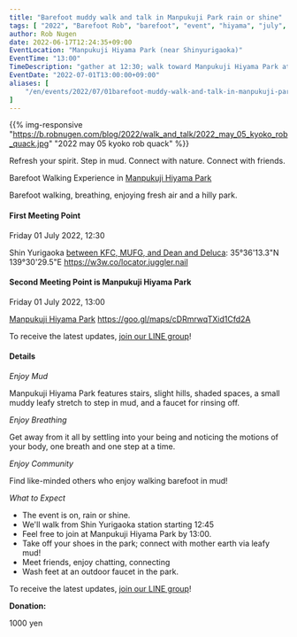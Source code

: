 ```yaml
---
title: "Barefoot muddy walk and talk in Manpukuji Park rain or shine"
tags: [ "2022", "Barefoot Rob", "barefoot", "event", "hiyama", "july", "manpukuji", "mud", "rain", "shine", "walk", "はだし", "万福寺檜山公園", "新百合ヶ丘駅", "裸足のロブ" ]
author: Rob Nugen
date: 2022-06-17T12:24:35+09:00
EventLocation: "Manpukuji Hiyama Park (near Shinyurigaoka)"
EventTime: "13:00"
TimeDescription: "gather at 12:30; walk toward Manpukuji Hiyama Park at 12:45"
EventDate: "2022-07-01T13:00:00+09:00"
aliases: [
    "/en/events/2022/07/01barefoot-muddy-walk-and-talk-in-manpukuji-park-rain-or-shine",
]
---
```


{{% img-responsive "https://b.robnugen.com/blog/2022/walk_and_talk/2022_may_05_kyoko_rob_quack.jpg" "2022 may 05 kyoko rob quack" %}}

Refresh your spirit. Step in mud. Connect with nature. Connect with friends.

Barefoot Walking Experience in [Manpukuji Hiyama Park](https://goo.gl/maps/kTvNmsKf2XGYAbns6)

Barefoot walking, breathing, enjoying fresh air and a hilly park.

#### First Meeting Point

Friday 01 July 2022, 12:30

Shin Yurigaoka [between KFC, MUFG, and Dean and Deluca](https://goo.gl/maps/aoY2j7WxkNjSC2u98):  35°36'13.3"N 139°30'29.5"E  https://w3w.co/locator.juggler.nail

#### Second Meeting Point is Manpukuji Hiyama Park

Friday 01 July 2022, 13:00

[Manpukuji Hiyama Park](https://goo.gl/maps/kTvNmsKf2XGYAbns6) https://goo.gl/maps/cDRmrwqTXid1Cfd2A

To receive the latest updates, [join our LINE group](/contact/)!

#### Details

*Enjoy Mud*

Manpukuji Hiyama Park features stairs, slight hills, shaded spaces,
a small muddy leafy stretch to step in mud,
and a faucet for rinsing off.

*Enjoy Breathing*

Get away from it all by settling into your being and noticing the
motions of your body, one breath and one step at a time.

*Enjoy Community*

Find like-minded others who enjoy walking barefoot in mud!

*What to Expect*

* The event is on, rain or shine.
* We'll walk from Shin Yurigaoka station starting 12:45
* Feel free to join at Manpukuji Hiyama Park by 13:00.
* Take off your shoes in the park; connect with mother earth via leafy mud!
* Meet friends, enjoy chatting, connecting
* Wash feet at an outdoor faucet in the park.

To receive the latest updates, [join our LINE group](/contact/)!

**Donation:**

1000 yen
